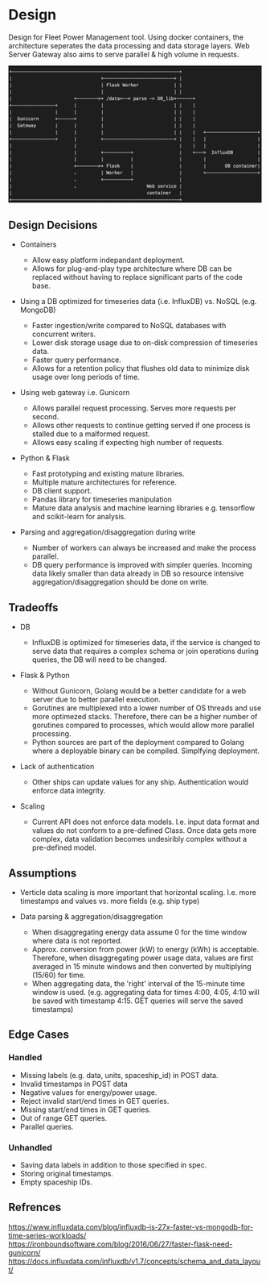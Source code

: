 # Design

Design for Fleet Power Management tool. Using docker containers, the architecture seperates the data processing and data storage layers. Web Server Gateway also aims to serve parallel & high volume in requests.

![Design Diagram](architecture_diagram.png)

## Design Decisions

- Containers
  - Allow easy platform indepandant deployment.
  - Allows for plug-and-play type architecture where DB can be replaced without having to replace significant parts of the code base.

- Using a DB optimized for timeseries data (i.e. InfluxDB) vs. NoSQL (e.g. MongoDB)
  - Faster ingestion/write compared to NoSQL databases with concurrent writers.
  - Lower disk storage usage due to on-disk compression of timeseries data.
  - Faster query performance.
  - Allows for a retention policy that flushes old data to minimize disk usage over long periods of time.

- Using web gateway i.e. Gunicorn
  - Allows parallel request processing. Serves more requests per second.
  - Allows other requests to continue getting served if one process is stalled due to a malformed request.
  - Allows easy scaling if expecting high number of requests.

- Python & Flask
  - Fast prototyping and existing mature libraries.
  - Multiple mature architectures for reference.
  - DB client support.
  - Pandas library for timeseries manipulation
  - Mature data analysis and machine learning libraries e.g. tensorflow and scikit-learn for analysis.

- Parsing and aggregation/disaggregation during write
  - Number of workers can always be increased and make the process parallel.
  - DB query performance is improved with simpler queries. Incoming data likely smaller than data already in DB so resource intensive aggregation/disaggregation should be done on write.



## Tradeoffs

- DB
  - InfluxDB is optimized for timeseries data, if the service is changed to serve data that requires a complex schema or join operations during queries, the DB will need to be changed.

- Flask & Python
  - Without Gunicorn, Golang would be a better candidate for a web server due to better parallel execution.
  - Gorutines are multiplexed into a lower number of OS threads and use more optimezed stacks. Therefore, there can be a higher number of gorutines compared to processes, which would allow more parallel processing.
  - Python sources are part of the deployment compared to Golang where a deployable binary can be compiled. Simplfying deployment.

- Lack of authentication
  - Other ships can update values for any ship. Authentication would enforce data integrity.

- Scaling
  - Current API does not enforce data models. I.e. input data format and values do not conform to a pre-defined Class. Once data gets more complex, data validation becomes undesiribly complex without a pre-defined model.



## Assumptions

- Verticle data scaling is more important that horizontal scaling. I.e. more timestamps and values vs. more fields (e.g. ship type)

- Data parsing & aggregation/disaggregation
  - When disaggregating energy data assume 0 for the time window where data is not reported.
  - Approx. conversion from power (kW) to energy (kWh) is acceptable. Therefore, when disaggregating power usage data, values are first averaged in 15 minute windows and then converted by multiplying (15/60) for time.
  - When aggregating data, the 'right' interval of the 15-minute time window is used. (e.g. aggregating data for times 4:00, 4:05, 4:10 will be saved with timestamp 4:15. GET queries will serve the saved timestamps)

## Edge Cases

  ### Handled

  - Missing labels (e.g. data, units, spaceship_id) in POST data.
  - Invalid timestamps in POST data
  - Negative values for energy/power usage.
  - Reject invalid start/end times in GET queries.
  - Missing start/end times in GET queries.
  - Out of range GET queries.
  - Parallel queries.


  ### Unhandled

  - Saving data labels in addition to those specified in spec.
  - Storing original timestamps.
  - Empty spaceship IDs.

## Refrences
https://www.influxdata.com/blog/influxdb-is-27x-faster-vs-mongodb-for-time-series-workloads/
https://ironboundsoftware.com/blog/2016/06/27/faster-flask-need-gunicorn/
https://docs.influxdata.com/influxdb/v1.7/concepts/schema_and_data_layout/



